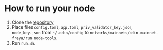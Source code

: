 # How to run your node

1. Clone the [repository](https://github.com/ODIN-PROTOCOL/networks/)
2. Place files `config.toml`, `app.toml`, `priv_validator_key.json`, `node_key.json` from `~/.odin/config` to `networks/mainnets/odin-mainnet-freya/run-node-tools`.
3. Run `run.sh`.
